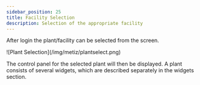 ```yaml
---
sidebar_position: 25
title: Facility Selection
description: Selection of the appropriate facility
---
```


After login the plant/facility can be selected from the screen.  

<div class="imgSized0"> 
	![Plant Selection](/img/metiz/plantselect.png)
</div>

The control panel for the selected plant will then be displayed. A plant consists of several widgets, which are described separately in the widgets section.  
